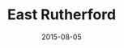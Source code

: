 ---
title: East Rutherford
date: 2015-08-05
images: [both-front.png]
props: [rbb, sb, black-lace-up-boots, black-boots, rainbow-tutu, bondage-gear, batman-costume, silver-sparkly-fedora, studded-red-choker, aviators, astroturf, mushrooms, flowers, blue-box, freddie-mustache, blue-sad-sticker]
---